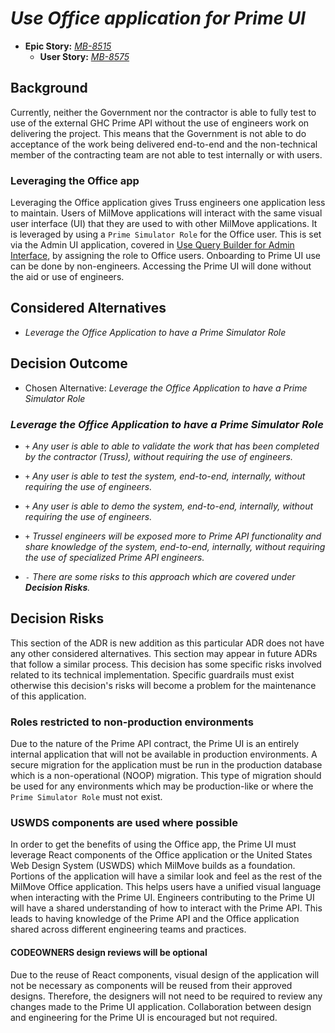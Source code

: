# *Use Office application for Prime UI*

- **Epic Story:** *[MB-8515][jira-epic]*
  - **User Story:** *[MB-8575][jira-chore]*

[jira-chore]: https://dp3.atlassian.net/browse/MB-8575
[jira-epic]: https://dp3.atlassian.net/browse/MB-8515

## Background

Currently, neither the Government nor the contractor is able to fully test to
use of the external GHC Prime API without the use of engineers work on
delivering the project. This means that the Government is not able to do
acceptance of the work being delivered end-to-end and the non-technical member
of the contracting team are not able to test internally or with users.

### Leveraging the Office app

Leveraging the Office application gives Truss engineers one application less to
maintain. Users of MilMove applications will interact with the same visual user
interface (UI) that they are used to with other MilMove applications. It is
leveraged by using a `Prime Simulator Role` for the Office user. This is set via
the Admin UI application, covered in [Use Query Builder for Admin
Interface](035-us-query-builder.md), by assigning the role to Office users.
Onboarding to Prime UI use can be done by non-engineers. Accessing the Prime UI
will done without the aid or use of engineers.

## Considered Alternatives

- *Leverage the Office Application to have a Prime Simulator Role*

## Decision Outcome

- Chosen Alternative: *Leverage the Office Application to have a Prime Simulator Role*

### *Leverage the Office Application to have a Prime Simulator Role*

- `+` *Any user is able to able to validate the work that has been completed by the
    contractor (Truss), without requiring the use of engineers.*

- `+` *Any user is able to test the system, end-to-end, internally, without requiring
    the use of engineers.*

- `+` *Any user is able to demo the system, end-to-end, internally, without requiring
    the use of engineers.*

- `+` *Trussel engineers will be exposed more to Prime API functionality and share
    knowledge of the system, end-to-end, internally, without requiring the use
    of specialized Prime API engineers.*

- `-` *There are some risks to this approach which are covered under __Decision
    Risks__.*

## Decision Risks

This section of the ADR is new addition as this particular ADR does not have any
other considered alternatives. This section may appear in future ADRs that
follow a similar process. This decision has some specific risks involved related
to its technical implementation. Specific guardrails must exist otherwise this
decision's risks will become a problem for the maintenance of this application.

### Roles restricted to non-production environments

Due to the nature of the Prime API contract, the Prime UI is an entirely
internal application that will not be available in production environments. A
secure migration for the application must be run in the production database
which is a non-operational (NOOP) migration. This type of migration should be
used for any environments which may be production-like or where the `Prime
Simulator Role` must not exist.

### USWDS components are used where possible

In order to get the benefits of using the Office app, the Prime UI must leverage
React components of the Office application or the United States Web Design
System (USWDS) which MilMove builds as a foundation. Portions of the application
will have a similar look and feel as the rest of the MilMove Office application.
This helps users have a unified visual language when interacting with the Prime
UI. Engineers contributing to the Prime UI will have a shared understanding of
how to interact with the Prime API. This leads to having knowledge of the Prime
API and the Office application shared across different engineering teams and
practices.

#### CODEOWNERS design reviews will be optional

Due to the reuse of React components, visual design of the application will not
be necessary as components will be reused from their approved designs.
Therefore, the designers will not need to be required to review any changes made
to the Prime UI application. Collaboration between design and engineering for
the Prime UI is encouraged but not required.
